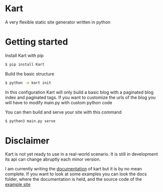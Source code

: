 # Kart
A very flexible static site generator written in python

# Getting started
Install Kart with pip
```bash
$ pip install Kart
```

Build the basic structure
```bash
$ python -m kart init
```

In this configuration Kart will only build a basic blog with a paginated blog index and paginated tags. If you want to customize the urls of the blog you will have to modify main.py with custom python code


You can then build and serve your site with this command
```bash
$ python3 main.py serve
```

# Disclaimer
Kart is not yet ready to use in a real-world scenario. It is still in development its api can change abruptly each minor version.

I am currently writing the [documentation](https://kart.giacomocaironi.dev) of kart but it is by no mean complete. If you want to look at some examples you can look the docs folder, where the documentation is held, and the source code of the [example site](https://gitlab.com/giacomocaironi/Kart/-/tree/master/kart_quickstart)
